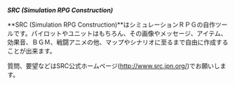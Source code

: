 ***SRC (Simulation RPG Construction)***

**SRC (Simulation RPG Construction)**はシミュレーションＲＰＧの自作ツールです。パイロットやユニットはもちろん、その画像やメッセージ、アイテム、効果音、ＢＧＭ、戦闘アニメの他、マップやシナリオに至るまで自由に作成することが出来ます。

質問、要望などはSRC公式ホームページ(http://www.src.jpn.org/)でお願いします。
